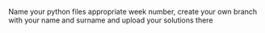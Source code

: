 Name your python files appropriate week number, create your own branch with your name and surname and upload your solutions there
